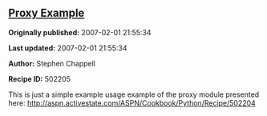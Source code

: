 ## [Proxy Example](https://code.activestate.com/recipes/502205-proxy-example)

**Originally published:** 2007-02-01 21:55:34

**Last updated:** 2007-02-01 21:55:34

**Author:** Stephen Chappell

**Recipe ID:** 502205

This is just a simple example usage example of the proxy module presented here:
http://aspn.activestate.com/ASPN/Cookbook/Python/Recipe/502204
